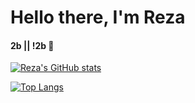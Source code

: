 # Hello there, I'm Reza
#### 2b || !2b 🤔

[![Reza's GitHub stats](https://github-readme-stats.vercel.app/api?username=RezaRostamiNikoo)](https://github.com/anuraghazra/github-readme-stats)

[![Top Langs](https://github-readme-stats.vercel.app/api/top-langs/?username=RezaRostamiNikoo)](https://github.com/anuraghazra/github-readme-stats)
<!--
**RezaRostamiNikoo/rezarostaminikoo** is a ✨ _special_ ✨ repository because its `README.md` (this file) appears on your GitHub profile.

Here are some ideas to get you started:

- 🔭 I’m currently working on ...
- 🌱 I’m currently learning ...
- 👯 I’m looking to collaborate on ...
- 🤔 I’m looking for help with ...
- 💬 Ask me about ...
- 📫 How to reach me: ...
- 😄 Pronouns: ...
- ⚡ Fun fact: ...
-->
